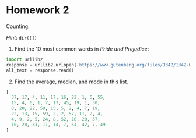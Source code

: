 # Homework 2

Counting.

_Hint_: `dir([])`

1. Find the 10 most common words in _Pride and Prejudice_:
```py
import urllib2
response = urllib2.urlopen('https://www.gutenberg.org/files/1342/1342-0.txt')
all_text = response.read()
```

2. Find the average, median, and mode in this list.
```py
[
  37, 17, 4, 11, 17, 16, 22, 1, 5, 55,
  15, 4, 6, 1, 7, 17, 45, 19, 1, 30,
  8, 20, 22, 59, 15, 5, 2, 4, 7, 19,
  22, 13, 15, 59, 2, 2, 57, 11, 2, 4,
  4, 9, 2, 5, 24, 8, 52, 10, 20, 57,
  10, 20, 33, 11, 14, 7, 54, 42, 7, 49
]
```

